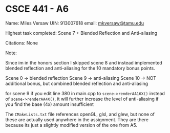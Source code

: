 # CSCE 441 - A6

Name: Miles Versaw
UIN: 913007618
email: mkversaw@tamu.edu

Highest task completed: Scene 7 + Blended Reflection and Anti-aliasing

Citations:
None

Note:

Since im in the honors section I skipped scene 8 and instead implemented blended reflection and anti-aliasing for the 10 mandatory bonus points.

Scene 0 -> blended reflection
Scene 9 -> anti-aliasing
Scene 10 -> NOT additional bonus, but combined blended reflection and anti-aliasing

for scene 9 if you edit line 380 in main.cpp to `scene->renderAA16X()` instead of `scene->renderAA4X()`, it will further increase the level of anti-aliasing if you find the base (4x) amount insufficient

The `CMakeLists.txt` file references openGL, glsl, and glew, but none of these are actually used anywhere in the assignment. They are there because its just a slightly modified version of the one from A5.